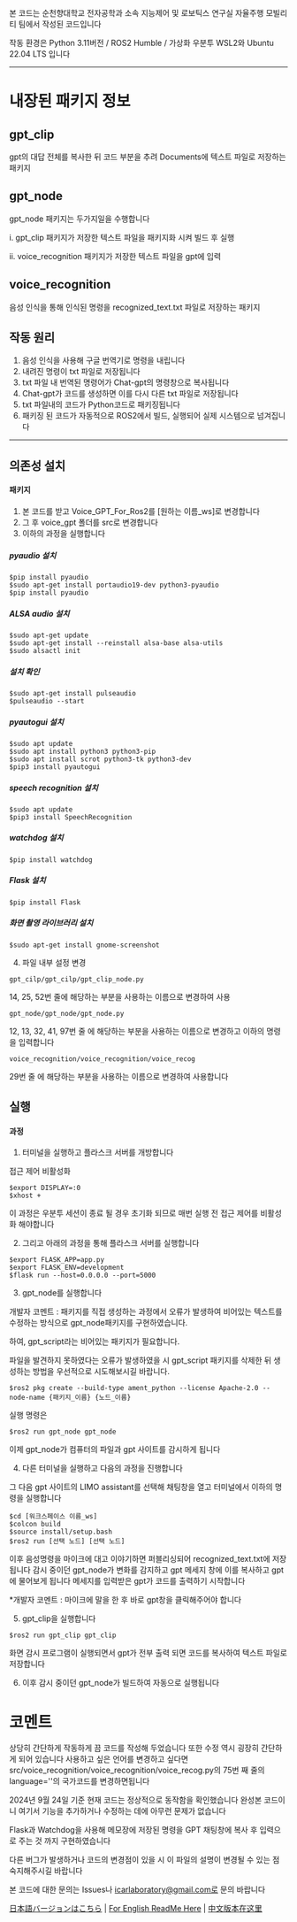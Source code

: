 본 코드는 순천향대학교 전자공학과 소속 지능제어 및 로보틱스 연구실 자율주행 모빌리티 팀에서 작성된 코드입니다

작동 환경은 Python 3.11버전 / ROS2 Humble / 가상화 우분투 WSL2와 Ubuntu 22.04 LTS 입니다

---

# 내장된 패키지 정보
## gpt_clip
gpt의 대답 전체를 복사한 뒤 코드 부분을 추려 Documents에 텍스트 파일로 저장하는 패키지
## gpt_node
gpt_node 패키지는 두가지일을 수행합니다

i. gpt_clip 패키지가 저장한 텍스트 파일을 패키지화 시켜 빌드 후 실행

ii. voice_recognition 패키지가 저장한 텍스트 파일을 gpt에 입력
## voice_recognition
음성 인식을 통해 인식된 명령을 recognized_text.txt 파일로 저장하는 패키지

## 작동 원리
1. 음성 인식을 사용해 구글 번역기로 명령을 내립니다
2. 내려진 명령이 txt 파일로 저장됩니다
3. txt 파일 내 번역된 명령어가 Chat-gpt의 명령창으로 복사됩니다
4. Chat-gpt가 코드를 생성하면 이를 다시 다른 txt 파일로 저장됩니다
5. txt 파일내의 코드가 Python코드로 패키징됩니다
6. 패키징 된 코드가 자동적으로 ROS2에서 빌드, 실행되어 실제 시스템으로 넘겨집니다

---

## 의존성 설치
#### 패키지
1. 본 코드를 받고 Voice_GPT_For_Ros2를 [원하는 이름_ws]로 변경합니다
2. 그 후 voice_gpt 폴더를 src로 변경합니다
3. 이하의 과정을 실행합니다

##### pyaudio 설치
    $pip install pyaudio
    $sudo apt-get install portaudio19-dev python3-pyaudio
    $pip install pyaudio

##### ALSA audio 설치
    $sudo apt-get update
    $sudo apt-get install --reinstall alsa-base alsa-utils
    $sudo alsactl init

##### 설치 확인
    $sudo apt-get install pulseaudio
    $pulseaudio --start

##### pyautogui 설치
    $sudo apt update
    $sudo apt install python3 python3-pip
    $sudo apt install scrot python3-tk python3-dev
    $pip3 install pyautogui

##### speech recognition 설치
    $sudo apt update
    $pip3 install SpeechRecognition

##### watchdog 설치
    $pip install watchdog

##### Flask 설치
    $pip install Flask

##### 화면 촬영 라이브러리 설치
    $sudo apt-get install gnome-screenshot

4. 파일 내부 설정 변경
~~~
gpt_cilp/gpt_cilp/gpt_clip_node.py
~~~
14, 25, 52번 줄에 해당하는 부분을 사용하는 이름으로 변경하여 사용
~~~
gpt_node/gpt_node/gpt_node.py
~~~
12, 13, 32, 41, 97번 줄 에 해당하는 부분을 사용하는 이름으로 변경하고 이하의 명령을 입력합니다
~~~
voice_recognition/voice_recognition/voice_recog
~~~
29번 줄 에 해당하는 부분을 사용하는 이름으로 변경하여 사용합니다
## 실행
#### 과정
1. 터미널을 실행하고 플라스크 서버를 개방합니다

접근 제어 비활성화
~~~
$export DISPLAY=:0
$xhost +
~~~
이 과정은 우분투 세션이 종료 될 경우 초기화 되므로 매번 실행 전 접근 제어를 비활성화 해야합니다

2. 그리고 아래의 과정을 통해 플라스크 서버를 실행합니다 
~~~
$export FLASK_APP=app.py
$export FLASK_ENV=development
$flask run --host=0.0.0.0 --port=5000
~~~

3. gpt_node를 실행합니다

개발자 코멘트 : 패키지를 직접 생성하는 과정에서 오류가 발생하여 비어있는 텍스트를 수정하는 방식으로 gpt_node패키지를
구현하였습니다. 

하여, gpt_script라는 비어있는 패키지가 필요합니다. 

파일을 발견하지 못하였다는 오류가 발생하였을 시 gpt_script 패키지를 삭제한 뒤 생성하는 방법을 우선적으로 시도해보시길 바랍니다.
~~~
$ros2 pkg create --build-type ament_python --license Apache-2.0 --node-name {패키지_이름} {노드_이름}
~~~
실행 명령은
~~~
$ros2 run gpt_node gpt_node
~~~
이제 gpt_node가 컴퓨터의 파일과 gpt 사이트를 감시하게 됩니다

4. 다른 터미널을 실행하고 다음의 과정을 진행합니다

그 다음 gpt 사이트의 LIMO assistant를 선택해 채팅창을 열고 터미널에서 이하의 명령을 실행합니다
~~~
$cd [워크스페이스 이름_ws]
$colcon build
$source install/setup.bash
$ros2 run [선택 노드] [선택 노드]
~~~
이후 음성명령을 마이크에 대고 이야기하면 퍼블리싱되어 recognized_text.txt에 저장됩니다
감시 중이던 gpt_node가 변화를 감지하고 gpt 메세지 창에 이를 복사하고 gpt에 물어보게 됩니다
메세지를 입력받은 gpt가 코드를 출력하기 시작합니다

*개발자 코멘트 : 마이크에 말을 한 후 바로 gpt창을 클릭해주어야 합니다

5. gpt_clip을 실행합니다
~~~
$ros2 run gpt_clip gpt_clip
~~~
화면 감시 프로그램이 실행되면서 gpt가 전부 출력 되면 코드를 복사하여 텍스트 파일로 저장합니다

6. 이후 감시 중이던 gpt_node가 빌드하여 자동으로 실행됩니다


# 코멘트
상당히 간단하게 작동하게 끔 코드를 작성해 두었습니다
또한 수정 역시 굉장히 간단하게 되어 있습니다
사용하고 싶은 언어를 변경하고 싶다면 src/voice_recognition/voice_recognition/voice_recog.py의 75번 째 줄의 language=''의 국가코드를 변경하면됩니다

2024년 9월 24일 기준 현재 코드는 정상적으로 동작함을 확인했습니다
완성본 코드이니 여기서 기능을 추가하거나 수정하는 데에 아무런 문제가 없습니다

Flask과 Watchdog을 사용해 메모장에 저장된 명령을 GPT 채팅창에 복사 후 입력으로 주는 것 까지 구현하였습니다

다른 버그가 발생하거나 코드의 변경점이 있을 시 이 파일의 설명이 변경될 수 있는 점 숙지해주시길 바랍니다

본 코드에 대한 문의는 Issues나 icarlaboratory@gmail.com로 문의 바랍니다

[日本語バージョンはこちら](ReadMe_JPN.md) | [For English ReadMe Here](ReadMe_ENG.md) | [中文版本在这里](ReadMe_CHN.md)
